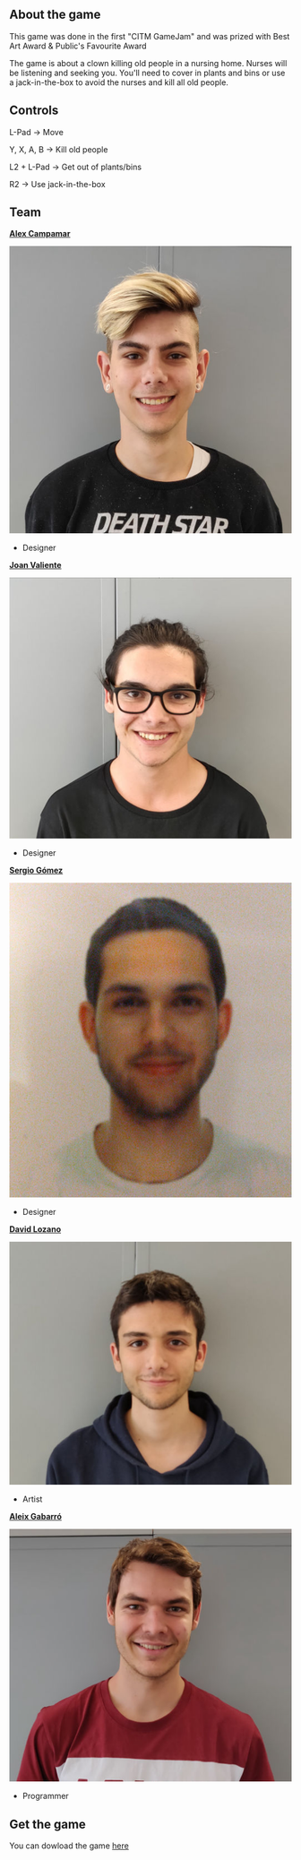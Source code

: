 ## About the game

This game was done in the first "CITM GameJam" and was prized with Best Art Award & Public's Favourite Award 

The game is about a clown killing old people in a nursing home. Nurses will be listening and seeking you. You'll need to cover in plants and bins or use a jack-in-the-box to avoid the nurses and kill all old people.

## Controls

L-Pad -> Move

Y, X, A, B -> Kill old people

L2 + L-Pad -> Get out of plants/bins

R2 -> Use jack-in-the-box

## Team

[**Alex Campamar**](https://github.com/Acaree)

![](alex.png)

- Designer


[**Joan Valiente**](https://github.com/JoanValiente)

![](joan.png)

- Designer


[**Sergio Gómez**](https://github.com/Sersius)

![](Sergio.png)

- Designer


[**David Lozano**](https://github.com/DavidTheMaaster)

![](David.png)

- Artist


[**Aleix Gabarró**](https://github.com/aleixgab)

![](aleix.png)

- Programmer

## Get the game

You can dowload the game [here](https://github.com/Mapdoth/Sudden-Clown/releases/download/1.0/Maph_SuddenClown.1.0.zip)
